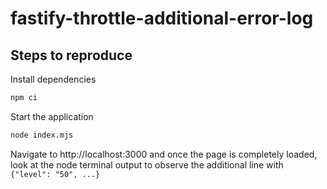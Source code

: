 # fastify-throttle-additional-error-log

## Steps to reproduce

Install dependencies

```bash
npm ci
```

Start the application

```bash
node index.mjs
```

Navigate to http://localhost:3000 and once the page is completely loaded, look at the node terminal output to observe the additional line with `{"level": "50", ...}`
